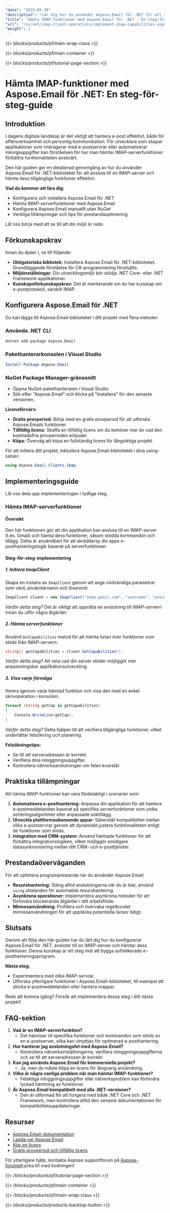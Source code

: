 ```yaml
---
"date": "2025-05-30"
"description": "Lär dig hur du använder Aspose.Email för .NET för att ansluta till en IMAP-server och hämta dess funktioner. Följ den här omfattande guiden för smidig e-posthantering."
"title": "Hämta IMAP-funktioner med Aspose.Email för .NET - En steg-för-steg-guide"
"url": "/sv/net/imap-client-operations/implement-imap-capabilities-aspose-email-dotnet/"
"weight": 1
---
```


{{< blocks/products/pf/main-wrap-class >}}

{{< blocks/products/pf/main-container >}}

{{< blocks/products/pf/tutorial-page-section >}}
# Hämta IMAP-funktioner med Aspose.Email för .NET: En steg-för-steg-guide

## Introduktion
I dagens digitala landskap är det viktigt att hantera e-post effektivt, både för affärsverksamhet och personlig kommunikation. För utvecklare som skapar applikationer som interagerar med e-postservrar eller automatiserar inkorgsuppgifter kan förståelsen för hur man hämtar IMAP-serverfunktioner förbättra funktionaliteten avsevärt.

Den här guiden ger en detaljerad genomgång av hur du använder Aspose.Email för .NET-biblioteket för att ansluta till en IMAP-server och hämta dess tillgängliga funktioner effektivt.

**Vad du kommer att lära dig:**
- Konfigurera och installera Aspose.Email för .NET
- Hämta IMAP-serverfunktioner med Aspose.Email
- Konfigurera Aspose.Email manuellt utan NuGet
- Verkliga tillämpningar och tips för prestandaoptimering

Låt oss börja med att se till att din miljö är redo.

## Förkunskapskrav
Innan du dyker i, se till följande:

- **Obligatoriska bibliotek:** Installera Aspose.Email för .NET-biblioteket. Grundläggande förståelse för C#-programmering förutsätts.
- **Miljöinställningar:** Din utvecklingsmiljö bör stödja .NET Core- eller .NET Framework-applikationer.
- **Kunskapsförkunskapskrav:** Det är meriterande om du har kunskap om e-postprotokoll, särskilt IMAP.

## Konfigurera Aspose.Email för .NET
Du kan lägga till Aspose.Email-biblioteket i ditt projekt med flera metoder:

### Använda .NET CLI
```bash
dotnet add package Aspose.Email
```

### Pakethanterarkonsolen i Visual Studio
```powershell
Install-Package Aspose.Email
```

### NuGet Package Manager-gränssnitt
- Öppna NuGet-pakethanteraren i Visual Studio.
- Sök efter "Aspose.Email" och klicka på "Installera" för den senaste versionen.

**Licensförvärv:**
- **Gratis provperiod:** Börja med en gratis provperiod för att utforska Aspose.Emails funktioner.
- **Tillfällig licens:** Skaffa en tillfällig licens om du behöver mer än vad den kostnadsfria provperioden erbjuder.
- **Köpa:** Överväg att köpa en fullständig licens för långsiktiga projekt.

För att initiera ditt projekt, inkludera Aspose.Email-biblioteket i dina using-satser:
```csharp
using Aspose.Email.Clients.Imap;
```

## Implementeringsguide
Låt oss dela upp implementeringen i tydliga steg.

### Hämta IMAP-serverfunktioner

#### Översikt
Den här funktionen gör att din applikation kan ansluta till en IMAP-server (t.ex. Gmail) och hämta dess funktioner, såsom stödda kommandon och tillägg. Detta är användbart för att skräddarsy din apps e-posthanteringslogik baserat på serverfunktioner.

#### Steg-för-steg-implementering

##### 1. Initiera ImapClient
Skapa en instans av `ImapClient` genom att ange nödvändiga parametrar som värd, användarnamn och lösenord:
```csharp
ImapClient client = new ImapClient("imap.gmail.com", "username", "password");
```
*Varför detta steg?* Det är viktigt att upprätta en anslutning till IMAP-servern innan du utför några åtgärder.

##### 2. Hämta serverfunktioner
Använd `GetCapabilities` metod för att hämta listan över funktioner som stöds från IMAP-servern:
```csharp
string[] getCapabilities = client.GetCapabilities();
```
*Varför detta steg?* Att veta vad din server stöder möjliggör mer anpassningsbar applikationsutveckling.

##### 3. Visa varje förmåga
Iterera igenom varje hämtad funktion och visa den med en enkel skrivoperation i konsolen:
```csharp
foreach (string getCap in getCapabilities)
{
    Console.WriteLine(getCap);
}
```
*Varför detta steg?* Detta hjälper till att verifiera tillgängliga funktioner, vilket underlättar felsökning och planering.

**Felsökningstips:**
- Se till att serveradressen är korrekt.
- Verifiera dina inloggningsuppgifter.
- Kontrollera nätverksanslutningen om felen kvarstår.

## Praktiska tillämpningar
Att hämta IMAP-funktioner kan vara fördelaktigt i scenarier som:
1. **Automatisera e-posthantering:** Anpassa din applikation för att hantera e-postmeddelanden baserat på specifika serverfunktioner som unika sorteringsalgoritmer eller anpassade söktillägg.
2. **Utveckla plattformsoberoende appar:** Säkerställ kompatibilitet mellan olika e-postservrar genom att dynamiskt justera funktionaliteten enligt de funktioner som stöds.
3. **Integration med CRM-system:** Använd hämtade funktioner för att förbättra integrationslogiken, vilket möjliggör smidigare datasynkronisering mellan ditt CRM- och e-posttjänster.

## Prestandaöverväganden
För att optimera programprestanda när du använder Aspose.Email:
- **Resurshantering:** Stäng alltid anslutningarna när du är klar, använd `using` uttalanden för automatisk resurshantering.
- **Asynkrona operationer:** Implementera asynkrona metoder för att förhindra blockerande åtgärder i ditt arbetsflöde.
- **Minnesanvändning:** Profilera och övervaka regelbundet minnesanvändningen för att upptäcka potentiella läckor tidigt.

## Slutsats
Genom att följa den här guiden har du lärt dig hur du konfigurerar Aspose.Email för .NET, ansluter till en IMAP-server och hämtar dess funktioner. Denna kunskap är ett steg mot att bygga sofistikerade e-posthanteringsprogram.

**Nästa steg:**
- Experimentera med olika IMAP-servrar.
- Utforska ytterligare funktioner i Aspose.Email-biblioteket, till exempel att skicka e-postmeddelanden eller hantera mappar.

Redo att komma igång? Försök att implementera dessa steg i ditt nästa projekt!

## FAQ-sektion
1. **Vad är en IMAP-serverfunktion?**
   - Det hänvisar till specifika funktioner och kommandon som stöds av en e-postserver, vilka kan utnyttjas för optimerad e-posthantering.
2. **Hur hanterar jag anslutningsfel med Aspose.Email?**
   - Kontrollera nätverksinställningarna, verifiera inloggningsuppgifterna och se till att serveradressen är korrekt.
3. **Kan jag använda Aspose.Email för kommersiella projekt?**
   - Ja, men du måste köpa en licens för långvarig användning.
4. **Vilka är några vanliga problem när man hämtar IMAP-funktioner?**
   - Felaktiga inloggningsuppgifter eller nätverksproblem kan förhindra lyckad hämtning av funktioner.
5. **Är Aspose.Email kompatibelt med alla .NET-versioner?**
   - Den är utformad för att fungera med både .NET Core och .NET Framework, men kontrollera alltid den senaste dokumentationen för kompatibilitetsuppdateringar.

## Resurser
- [Aspose.Email-dokumentation](https://reference.aspose.com/email/net/)
- [Ladda ner Aspose.Email](https://releases.aspose.com/email/net/)
- [Köp en licens](https://purchase.aspose.com/buy)
- [Gratis provperiod och tillfällig licens](https://releases.aspose.com/email/net/)

För ytterligare hjälp, kontakta Aspose supportforum på [Aspose-forumet](https://forum.aspose.com/c/email/10)Lycka till med kodningen!

{{< /blocks/products/pf/tutorial-page-section >}}

{{< /blocks/products/pf/main-container >}}

{{< /blocks/products/pf/main-wrap-class >}}

{{< blocks/products/products-backtop-button >}}